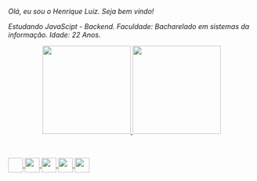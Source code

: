

_Olá, eu sou o Henrique Luiz. Seja bem vindo!_

_Estudando JavaScipt - Backend. Faculdade: Bacharelado em sistemas da informação. Idade: 22 Anos._


<div align="center">
<a href="https://github.com/victorbeppler">
<img height="180em" src="https://github-readme-stats-victorbeppler.vercel.app/api?username=henriqueluizp&show_icons=true&theme=dark#gh-dark-mode-only"/>
<img height="180em" src="https://github-readme-stats-victorbeppler.vercel.app/api/top-langs/?username=henriqueluizp&layout=compact&theme=dark"/>
<!--START_SECTION:waka-->

<!--END_SECTION:waka-->
</div>

##

<div style="display: inline_block">
<br>
<img align="center" height="30" width="30" src"https://raw.githubusercontent.com/devicons/devicon/master/icons/javascript/javascript-plain.svg" />
<img align="center" height="30" width="30" src="https://cdn.jsdelivr.net/gh/devicons/devicon@latest/devicon.min.css" />
<img align="center" height="30" width="30" src="https://cdn.jsdelivr.net/gh/devicons/devicon/icons/nodejs/nodejs-plain.svg" />
<img align="center" height="30" width="30" src="https://cdn.jsdelivr.net/gh/devicons/devicon/icons/html5/html5-original.svg" />
<img align="center" height="30" width="30" src="https://cdn.jsdelivr.net/gh/devicons/devicon/icons/css3/css3-original.svg" />
</div

          
          
